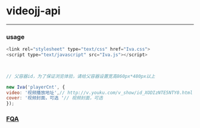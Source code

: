 # videojj-api
---
### usage
```js
<link rel="stylesheet" type="text/css" href="Iva.css">
<script type="text/javascript" src="Iva.js"></script>


      
// 父容器id，为了保证浏览体验，请给父容器设置宽高860px*480px以上

new Iva('playerCnt', {
video: '视频播放地址',// http://v.youku.com/v_show/id_XODIzNTE5NTY0.html
cover: '视频封面，可选 '// 视频封面，可选
});

```

### [FQA](http://doc.videojj.com)

